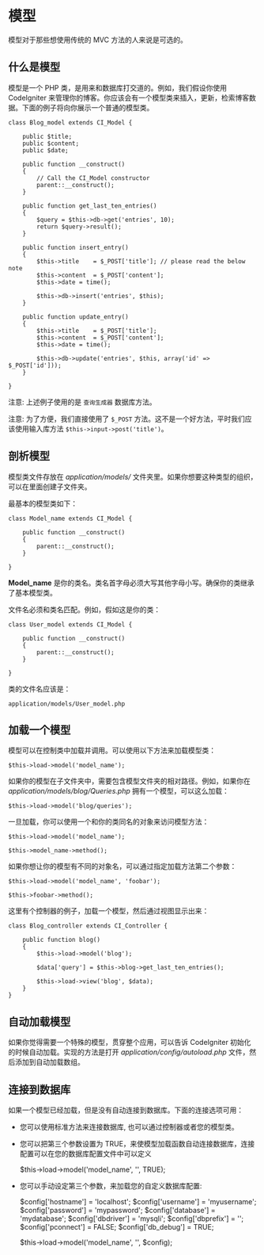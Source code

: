 # 模型

模型对于那些想使用传统的 MVC 方法的人来说是可选的。

## 什么是模型

模型是一个 PHP 类，是用来和数据库打交道的。例如，我们假设你使用 CodeIgniter 来管理你的博客。你应该会有一个模型类来插入，更新，检索博客数据。下面的例子将向你展示一个普通的模型类。

	class Blog_model extends CI_Model {

		public $title;
		public $content;
		public $date;

		public function __construct()
		{
			// Call the CI_Model constructor
			parent::__construct();
		}

		public function get_last_ten_entries()
		{
			$query = $this->db->get('entries', 10);
			return $query->result();
		}

		public function insert_entry()
		{
			$this->title	= $_POST['title']; // please read the below note
			$this->content	= $_POST['content'];
			$this->date	= time();

			$this->db->insert('entries', $this);
		}

		public function update_entry()
		{
			$this->title	= $_POST['title'];
			$this->content	= $_POST['content'];
			$this->date	= time();

			$this->db->update('entries', $this, array('id' => $_POST['id']));
		}

	}

注意: 上述例子使用的是 `查询生成器` 数据库方法。

注意: 为了方便，我们直接使用了 `$_POST` 方法。这不是一个好方法，平时我们应该使用输入库方法 `$this->input->post('title')`。

## 剖析模型

模型类文件存放在 *application/models/* 文件夹里。如果你想要这种类型的组织，可以在里面创建子文件夹。

最基本的模型类如下：

	class Model_name extends CI_Model {

		public function __construct()
		{
			parent::__construct();
		}

	}

**Model_name** 是你的类名。类名首字母必须大写其他字母小写。确保你的类继承了基本模型类。

文件名必须和类名匹配。例如，假如这是你的类：

	class User_model extends CI_Model {

		public function __construct()
		{
			parent::__construct();
		}

	}

类的文件名应该是：

	application/models/User_model.php

## 加载一个模型

模型可以在控制类中加载并调用。可以使用以下方法来加载模型类：

	$this->load->model('model_name');

如果你的模型在子文件夹中，需要包含模型文件夹的相对路径。例如，如果你在 *application/models/blog/Queries.php* 拥有一个模型，可以这么加载：

	$this->load->model('blog/queries');

一旦加载，你可以使用一个和你的类同名的对象来访问模型方法：

	$this->load->model('model_name');

	$this->model_name->method();

如果你想让你的模型有不同的对象名，可以通过指定加载方法第二个参数：

	$this->load->model('model_name', 'foobar');

	$this->foobar->method();

这里有个控制器的例子，加载一个模型，然后通过视图显示出来：

	class Blog_controller extends CI_Controller {

		public function blog()
		{
			$this->load->model('blog');

			$data['query'] = $this->blog->get_last_ten_entries();

			$this->load->view('blog', $data);
		}
	}
	

## 自动加载模型

如果你觉得需要一个特殊的模型，贯穿整个应用，可以告诉 CodeIgniter 初始化的时候自动加载。实现的方法是打开 *application/config/autoload.php* 文件，然后添加到自动加载数组。

## 连接到数据库

如果一个模型已经加载，但是没有自动连接到数据库。下面的连接选项可用：

-  您可以使用标准方法来连接数据库, 也可以通过控制器或者您的模型类。
-  您可以把第三个参数设置为 TRUE，来使模型加载函数自动连接数据库，连接配置可以在您的数据库配置文件中可以定义

	$this->load->model('model_name', '', TRUE);

-  您可以手动设定第三个参数，来加载您的自定义数据库配置:

	$config['hostname'] = 'localhost';
	$config['username'] = 'myusername';
	$config['password'] = 'mypassword';
	$config['database'] = 'mydatabase';
	$config['dbdriver'] = 'mysqli';
	$config['dbprefix'] = '';
	$config['pconnect'] = FALSE;
	$config['db_debug'] = TRUE;

	$this->load->model('model_name', '', $config);
